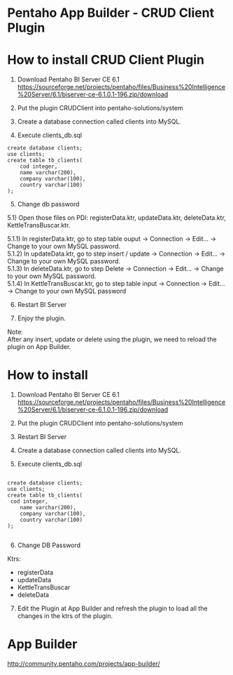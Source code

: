 Pentaho App Builder - CRUD Client Plugin
===

# How to install CRUD Client Plugin

1) Download Pentaho BI Server CE 6.1
https://sourceforge.net/projects/pentaho/files/Business%20Intelligence%20Server/6.1/biserver-ce-6.1.0.1-196.zip/download

2) Put the plugin CRUDClient into pentaho-solutions/system

3) Create a database connection called clients into MySQL.

4) Execute clients_db.sql

```
create database clients;
use clients;
create table tb_clients(
    cod integer,
    name varchar(200),
    company varchar(100),
    country varchar(100)
);
```

5) Change db password

5.1) Open those files on PDI: registerData.ktr, updateData.ktr, deleteData.ktr, KettleTransBuscar.ktr.<BR>

5.1.1) In registerData.ktr, go to step table ouput -> Connection -> Edit... -> Change to your own MySQL password.<BR>
5.1.2) In updateData.ktr, go to step insert / update -> Connection -> Edit... -> Change to your own MySQL password.<BR>	
5.1.3) In deleteData.ktr, go to step Delete -> Connection -> Edit... -> Change to your own MySQL password.<BR>
5.1.4) In KettleTransBuscar.ktr, go to step table input -> Connection -> Edit... -> Change to your own MySQL password<BR>

6) Restart BI Server

7) Enjoy the plugin.<BR>

Note:<BR>
After any insert, update or delete using the plugin, we need to reload the plugin on App Builder.<BR>



# How to install

1) Download Pentaho BI Server CE 6.1
https://sourceforge.net/projects/pentaho/files/Business%20Intelligence%20Server/6.1/biserver-ce-6.1.0.1-196.zip/download

2) Put the plugin CRUDClient into pentaho-solutions/system

3) Restart BI Server

4) Create a database connection called clients into MySQL.

5) Execute clients_db.sql

```

create database clients;
use clients;
create table tb_clients(
 cod integer,
    name varchar(200),
    company varchar(100),
    country varchar(100)
);


```

6) Change DB Password

Ktrs:
* registerData
* updateData
* KettleTransBuscar
* deleteData

7) Edit the Plugin at App Builder and refresh the plugin to load all the changes in the ktrs of the plugin.


# App Builder
http://community.pentaho.com/projects/app-builder/
